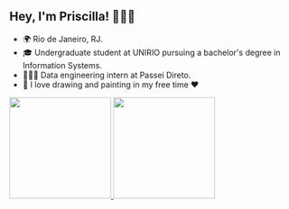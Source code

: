 ## Hey, I'm Priscilla! ✌🏻✨

- 🌍 Rio de Janeiro, RJ.
- 🎓 Undergraduate student at UNIRIO pursuing a bachelor's degree in Information Systems.
- 🧑🏻‍💻 Data engineering intern at Passei Direto.
- 🎨 I love drawing and painting in my free time ❤️

<div display="flex">
  <a href="https://github.com/priscillasz">
  <img height="180em" src="https://github-readme-stats.vercel.app/api?username=priscillasz&show_icons=true&theme=rose_pine&include_all_commits=true&count_private=true"/>
  <img height="180em" src="https://github-readme-stats.vercel.app/api/top-langs/?username=priscillasz&layout=compact&langs_count=7&theme=rose_pine&hide=jupyter%20notebook,html"/>
</div>

  <!--![Snake animation](https://github.com/priscillasz/priscillasz/blob/output/github-contribution-grid-snake.svg)-->



